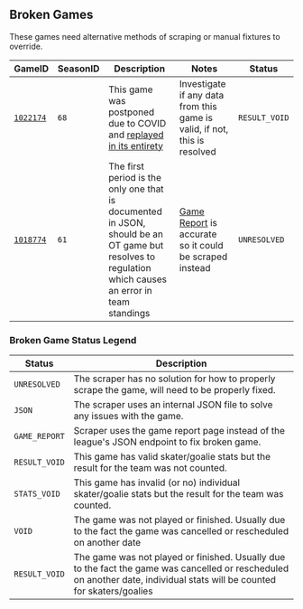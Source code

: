 ## Broken Games

These games need alternative methods of scraping or manual fixtures to override.

| GameID                                                    | SeasonID | Description                                                                                                                                          | Notes                                                                                                                                                                      | Status        |
| --------------------------------------------------------- | -------- | ---------------------------------------------------------------------------------------------------------------------------------------------------- | -------------------------------------------------------------------------------------------------------------------------------------------------------------------------- | ------------- |
| [`1022174`](https://theahl.com/stats/game-center/1022174) | `68`     | This game was postponed due to COVID and [replayed in its entirety](https://theahl.com/stats/game-center/1022609)                                    | Investigate if any data from this game is valid, if not, this is resolved                                                                                                  | `RESULT_VOID` |
| [`1018774`](https://theahl.com/stats/game-center/1018774) | `61`     | The first period is the only one that is documented in JSON, should be an OT game but resolves to regulation which causes an error in team standings | [Game Report](https://lscluster.hockeytech.com/game_reports/official-game-report.php?lang_id=1&client_code=ahl&game_id=1018774) is accurate so it could be scraped instead | `UNRESOLVED`  |

### Broken Game Status Legend

| Status        | Description                                                                                                                                                              |
| ------------- | ------------------------------------------------------------------------------------------------------------------------------------------------------------------------ |
| `UNRESOLVED`  | The scraper has no solution for how to properly scrape the game, will need to be properly fixed.                                                                         |
| `JSON`        | The scraper uses an internal JSON file to solve any issues with the game.                                                                                                |
| `GAME_REPORT` | Scraper uses the game report page instead of the league's JSON endpoint to fix broken game.                                                                              |
| `RESULT_VOID` | This game has valid skater/goalie stats but the result for the team was not counted.                                                                                     |
| `STATS_VOID`  | This game has invalid (or no) individual skater/goalie stats but the result for the team was counted.                                                                    |
| `VOID`        | The game was not played or finished. Usually due to the fact the game was cancelled or rescheduled on another date                                                       |
| `RESULT_VOID` | The game was not played or finished. Usually due to the fact the game was cancelled or rescheduled on another date, individual stats will be counted for skaters/goalies |
